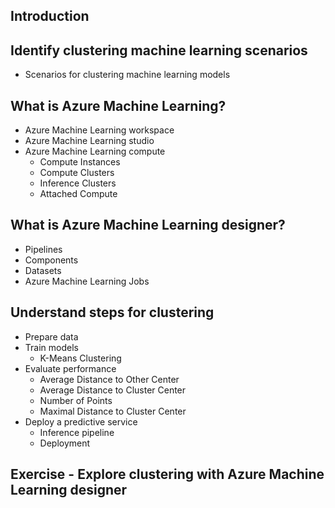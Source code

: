 ## Introduction
## Identify clustering machine learning scenarios
  - Scenarios for clustering machine learning models
## What is Azure Machine Learning?
  - Azure Machine Learning workspace
  - Azure Machine Learning studio
  - Azure Machine Learning compute
    - Compute Instances
    - Compute Clusters
    - Inference Clusters
    - Attached Compute
## What is Azure Machine Learning designer?
  - Pipelines
  - Components
  - Datasets
  - Azure Machine Learning Jobs
## Understand steps for clustering
  - Prepare data
  - Train models
    - K-Means Clustering
  - Evaluate performance
    - Average Distance to Other Center
    - Average Distance to Cluster Center
    - Number of Points
    - Maximal Distance to Cluster Center
  - Deploy a predictive service
    - Inference pipeline
    - Deployment
## Exercise - Explore clustering with Azure Machine Learning designer